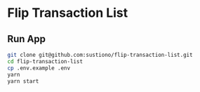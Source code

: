 # Flip Transaction List

## Run App

```bash
git clone git@github.com:sustiono/flip-transaction-list.git
cd flip-transaction-list
cp .env.example .env
yarn
yarn start
```
